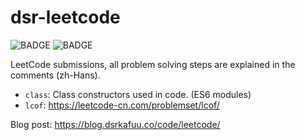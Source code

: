 # dsr-leetcode

![BADGE](https://img.shields.io/tokei/lines/github/dsrkafuu/dsr-leetcode)
![BADGE](https://img.shields.io/github/license/dsrkafuu/dsr-leetcode)

LeetCode submissions, all problem solving steps are explained in the comments (zh-Hans).

- `class`: Class constructors used in code. (ES6 modules)
- `lcof`: <https://leetcode-cn.com/problemset/lcof/>

Blog post: <https://blog.dsrkafuu.co/code/leetcode/>
